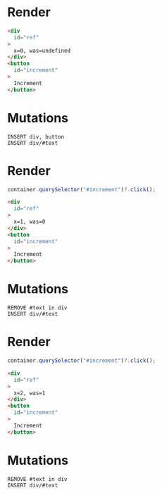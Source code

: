 # Render
```html
<div
  id="ref"
>
  x=0, was=undefined
</div>
<button
  id="increment"
>
  Increment
</button>
```

# Mutations
```
INSERT div, button
INSERT div/#text
```

# Render
```js
container.querySelector("#increment")?.click();
```
```html
<div
  id="ref"
>
  x=1, was=0
</div>
<button
  id="increment"
>
  Increment
</button>
```

# Mutations
```
REMOVE #text in div
INSERT div/#text
```

# Render
```js
container.querySelector("#increment")?.click();
```
```html
<div
  id="ref"
>
  x=2, was=1
</div>
<button
  id="increment"
>
  Increment
</button>
```

# Mutations
```
REMOVE #text in div
INSERT div/#text
```